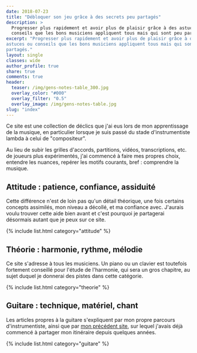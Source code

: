 ```yaml
---
date: 2018-07-23
title: "Débloquer son jeu grâce à des secrets peu partagés"
description: >
  Progresser plus rapidement et avoir plus de plaisir grâce à des astuces ou 
  conseils que les bons musiciens appliquent tous mais qui sont peu partagés.
excerpt: "Progresser plus rapidement et avoir plus de plaisir grâce à des 
astuces ou conseils que les bons musiciens appliquent tous mais qui sont peu 
partagés."
layout: single
classes: wide
author_profile: true
share: true
comments: true
header:
  teaser: /img/gens-notes-table_300.jpg
  overlay_color: "#000"
  overlay_filter: "0.5"
  overlay_image: /img/gens-notes-table.jpg
slug: "index"
---
```


Ce site est une collection de déclics que j'ai eus lors de mon apprentissage de 
la musique, en particulier lorsque je suis passé du stade d'instrumentiste 
lambda à celui de "compositeur".

Au lieu de subir les grilles d'accords, partitions, vidéos, transcriptions, 
etc. de joueurs plus expérimentés, j'ai commencé à faire mes propres choix, 
entendre les nuances, repérer les motifs courants, bref : comprendre la 
musique.

## Attitude : patience, confiance, assiduité

Cette différence n'est de loin pas qu'un détail théorique, une fois certains
concepts assimilés, mon niveau a décollé, et ma confiance avec. J'aurais voulu
trouver cette aide bien avant et c'est pourquoi je partagerai désormais autant
que je peux sur ce site.

{% include list.html category="attitude" %}

## Théorie : harmonie, rythme, mélodie

Ce site s'adresse à tous les musiciens. Un piano ou un clavier est toutefois
fortement conseillé pour l'étude de l'harmonie, qui sera un gros chapitre, au
sujet duquel je donnerai des pistes dans cette catégorie.

{% include list.html category="theorie" %}

## Guitare : technique, matériel, chant

Les articles propres à la guitare s'expliquent par mon propre parcours
d'instrumentiste, ainsi que par [mon précédent site][asg], sur lequel j'avais 
déjà commencé à partager mon itinéraire depuis quelques années.

{% include list.html category="guitare" %}

[asg]:https://www.accordersaguitare.com
